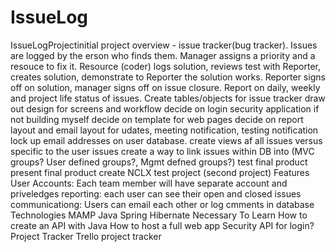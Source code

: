 # IssueLog
IssueLogProjectinitial project overview - issue tracker(bug tracker). Issues are logged by the erson who finds them. Manager assigns a priority and a resouce to fix it. Resource (coder) logs solution, reviews test with Reporter, creates solution, demonstrate to Reporter the solution works. Reporter signs off on solution, manager signs off on issue closure. Report on daily, weekly and project life status of issues.
Create tables/objects for issue tracker
draw out design for screens and workflow
decide on login security application if not building myself
decide on template for web pages
decide on report layout and email layout for udates, meeting notification, testing notification
lock up email addresses on user database.
create views af all issues versus specific to the user issues
create a way to link issues within DB into (MVC groups? User defined groups?, Mgmt defned groups?)
test final product
present final product
create NCLX test project (second project)
Features
User Accounts: Each team member will have separate account and priveledges
reporting: each user can see their open and closed issues
communicationg: Users can email each other or log cmments in database
Technologies
MAMP
Java
Spring
Hibernate
Necessary To Learn
How to create an API with Java
How to host a full web app
Security API for login?
Project Tracker
Trello project tracker
